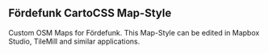## Fördefunk CartoCSS Map-Style

Custom OSM Maps for Fördefunk.
This Map-Style can be edited in Mapbox Studio, TileMill and similar applications.
